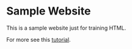 # Sample Website

This is a sample website just for training HTML.

For more see this [tutorial](https://www.learnenough.com/html-tutorial).
